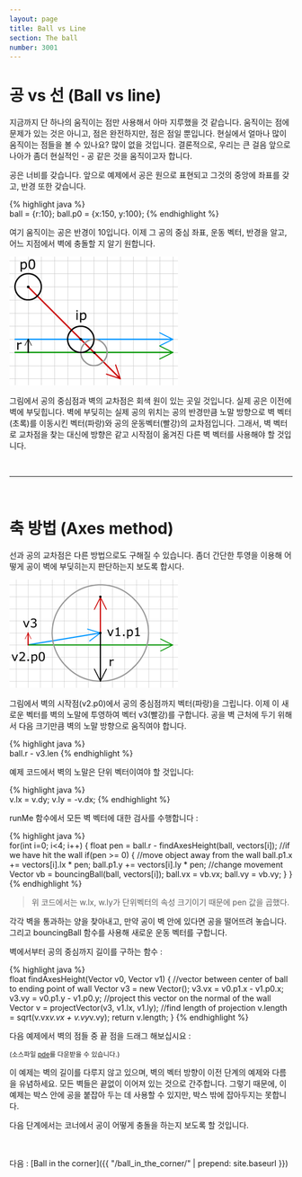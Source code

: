 ```yaml
---
layout: page
title: Ball vs Line
section: The ball
number: 3001
---
```


# 공 vs 선 (Ball vs line)

지금까지 단 하나의 움직이는 점만 사용해서 아마 지루했을 것 같습니다. 움직이는 점에 문제가 있는 것은 아니고, 점은 완전하지만, 점은 점일 뿐입니다.
현실에서 얼마나 많이 움직이는 점들을 볼 수 있나요? 많이 없을 것입니다. 결론적으로, 우리는 큰 걸음 앞으로 나아가 좀더 현실적인 - 공 같은 것을 움직이고자 합니다.

공은 너비를 갖습니다. 앞으로 예제에서 공은 원으로 표현되고 그것의 중앙에 좌표를 갖고, 반경 또한 갖습니다.

{% highlight java %}  
ball = {r:10};
ball.p0 = {x:150, y:100};
{% endhighlight %}

여기 움직이는 공은 반경이 10입니다. 이제 그 공의 중심 좌표, 운동 벡터, 반경을 알고, 어느 지점에서 벽에 충돌할 지 알기 원합니다.

![Alt 벽 벡터와 공의 교차](../img/tut07_1.gif)

그림에서 공의 중심점과 벽의 교차점은 회색 원이 있는 곳일 것입니다. 실제 공은 이전에 벽에 부딪힙니다. 벽에 부딪히는 실제 공의 위치는 공의 반경만큼 노말 방향으로 벽 벡터(초록)를 이동시킨 벡터(파랑)와 공의 운동벡터(빨강)의 교차점입니다. 그래서, 벽 벡터로 교차점을 찾는 대신에 방향은 같고 시작점이 옮겨진 다른 벽 벡터를 사용해야 할 것입니다.

<br>

----

<br>

# 축 방법 (Axes method)

선과 공의 교차점은 다른 방법으로도 구해질 수 있습니다. 좀더 간단한 투영을 이용해 어떻게 공이 벽에 부딪히는지 판단하는지 보도록 합시다.


![Alt 축 방법](../img/tut07_2.gif)

그림에서 벽의 시작점(v2.p0)에서 공의 중심점까지 벡터(파랑)을 그립니다. 이제 이 새로운 벡터를 벽의 노말에 투영하여 벡터 v3(빨강)를 구합니다. 공을 벽 근처에 두기 위해서 다음 크기만큼 벽의 노말 방향으로 움직여야 합니다.

{% highlight java %}  
ball.r - v3.len
{% endhighlight %}

예제 코드에서 벽의 노말은 단위 벡터이여야 할 것입니다:

{% highlight java %}  
v.lx = v.dy;
v.ly = -v.dx;
{% endhighlight %}

runMe 함수에서 모든 벽 벡터에 대한 검사를 수행합니다 :

{% highlight java %}  
for(int i=0; i<4; i++) {
  float pen = ball.r - findAxesHeight(ball, vectors[i]);
  //if we have hit the wall
  if(pen >= 0) {
    //move object away from the wall
    ball.p1.x += vectors[i].lx * pen;
    ball.p1.y += vectors[i].ly * pen;
    //change movement
    Vector vb = bouncingBall(ball, vectors[i]);
    ball.vx = vb.vx;
    ball.vy = vb.vy;
  }
}
{% endhighlight %}


> 위 코드에서는 w.lx, w.ly가 단위벡터의 속성 크기이기 때문에 pen 값을 곱했다.

각각 벽을 통과하는 양을 찾아내고, 만약 공이 벽 안에 있다면 공을 떨어뜨려 놓습니다. 그리고 bouncingBall 함수를 사용해 새로운 운동 벡터를 구합니다.

벽에서부터 공의 중심까지 길이를 구하는 함수 :

{% highlight java %}  
float findAxesHeight(Vector v0, Vector v1) {
  //vector between center of ball to ending point of wall
  Vector v3 = new Vector();
  v3.vx = v0.p1.x - v1.p0.x;
  v3.vy = v0.p1.y - v1.p0.y;
  //project this vector on the normal of the wall
  Vector v = projectVector(v3, v1.lx, v1.ly);
  //find length of projection
  v.length = sqrt(v.vx*v.vx + v.vy*v.vy);
  return v.length;
}
{% endhighlight %}

다음 예제에서 벽의 점들 중 끝 점을 드래그 해보십시요 :

<canvas data-processing-sources="../data/ball_vs_line.pde"></canvas>
<small>(소스파일 [pde](../data/ball_vs_line.pde)를 다운받을 수 있습니다.)</small>


이 예제는 벽의 길이를 다루지 않고 있으며, 벽의 벡터 방향이 이전 단계의 예제와 다름을 유념하세요. 모든 벽들은 끝없이 이어져 있는 것으로 간주합니다.
그렇기 때문에, 이 예제는 박스 안에 공을 붙잡아 두는 데 사용할 수 있지만, 박스 밖에 잡아두지는 못합니다. 

다음 단계에서는 코너에서 공이 어떻게 충돌을 하는지 보도록 할 것입니다.



<br>
<br>
다음 : [Ball in the corner]({{ "/ball_in_the_corner/" | prepend: site.baseurl }})



